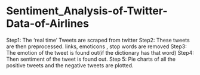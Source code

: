 # Sentiment_Analysis-of-Twitter-Data-of-Airlines
Step1: The ‘real time’ Tweets are scraped from twitter
Step2: These tweets are then preprocessed. links, emoticons , stop words are removed
Step3: The emotion of the tweet is found out(if the dictionary has that word)
Step4: Then sentiment of  the tweet is found out.
Step 5: Pie charts of all the positive tweets and the negative tweets are plotted.
